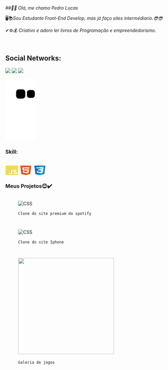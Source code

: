<p><i>##👾🤓 Olá, me chamo Pedro Lucas</i></p>
<p>🖥📚<i>Sou Estudante Front-End Develop, mas  já faço sites intermédiario.😎😎</i></p>
<p>✔⚙💰 <i>Criativo e adoro ler livros de Programação e empreendedorismo.</i></p></br>

<h2>Social Networks:</h2>
<div> 
  <a href="https://www.instagram.com/pedrolucas_dev/" target="_blank"><img src="https://img.shields.io/badge/-Instagram-%23E4405F?style=for-the-badge&logo=instagram&logoColor=white" target="_blank"></a> 
  <a href = "mailto:gemaluzente2015@gmail.com"><img src="https://img.shields.io/badge/-Gmail-%23333?style=for-the-badge&logo=gmail&logoColor=white" target="_blank"></a>
  <a href="https://www.linkedin.com/in/lucas-santos-5381b3212/" target="_blank"><img src="https://img.shields.io/badge/-LinkedIn-%230077B5?style=for-the-badge&logo=linkedin&logoColor=white" target="_blank"></a> 
 
  ![Snake animation](https://github.com/rafaballerini/rafaballerini/blob/output/github-contribution-grid-snake.svg)
 
</div>
<h3>Skill:</h3>
<div style="display: inline_block"><br>
  <img align="center" alt="Rafa-Js" height="30" width="40" src="https://raw.githubusercontent.com/devicons/devicon/master/icons/javascript/javascript-plain.svg">
  <img align="center" alt="Rafa-HTML" height="30" width="40" src="https://raw.githubusercontent.com/devicons/devicon/master/icons/html5/html5-original.svg">
  <img align="center" alt="Rafa-CSS" height="30" width="40" src="https://raw.githubusercontent.com/devicons/devicon/master/icons/css3/css3-original.svg">

</div>
  <h3>Meus Projetos😊✔️</h3>
  <div style='display:flex; flex-wrap: wrap;'>
  <figure>
        <img alt="CSS" height="300" width="300" src="https://github.com/PedroLuc-cpu/Imagem/blob/main/Projetos/spotify.png?raw=true">

    Clone do site premium do spotify
</figure>
  <figure>
        <img  alt="CSS" height="300" width="300" src="https://github.com/PedroLuc-cpu/Imagem/blob/main/Projetos/Captura%20de%20Tela%20(80).png?raw=true">

    Clone do site Iphone
</figure>
  <figure>
      <img  height="300" width="300" src="https://github.com/PedroLuc-cpu/Imagem/blob/main/Projetos/Captura%20de%20Tela%20(94).png?raw=true">

    Galeria de jogos
</figure>
</div>
